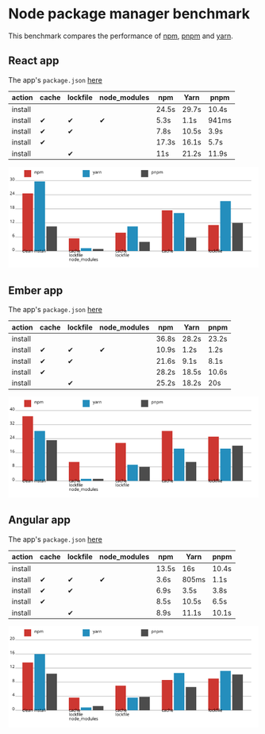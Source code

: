 # Node package manager benchmark

This benchmark compares the performance of [npm](https://github.com/npm/npm), [pnpm](https://github.com/pnpm/pnpm) and [yarn](https://github.com/yarnpkg/yarn).

## React app

The app's `package.json` [here](./fixtures/react-app/package.json)

| action  | cache | lockfile | node_modules| npm | Yarn | pnpm |
| ---     | ---   | ---      | ---         | --- | --- | --- |
| install |       |          |             | 24.5s | 29.7s | 10.4s |
| install | ✔    | ✔        | ✔           | 5.3s | 1.1s | 941ms |
| install | ✔    | ✔        |             | 7.8s | 10.5s | 3.9s |
| install | ✔    |          |             | 17.3s | 16.1s | 5.7s |
| install |      | ✔        |             | 11s | 21.2s | 11.9s |

![results](./results/imgs/react-app.svg "Graph of the react-app results")

## Ember app

The app's `package.json` [here](./fixtures/ember-quickstart/package.json)

| action  | cache | lockfile | node_modules| npm | Yarn | pnpm |
| ---     | ---   | ---      | ---         | --- | --- | --- |
| install |       |          |             | 36.8s | 28.2s | 23.2s |
| install | ✔    | ✔        | ✔           | 10.9s | 1.2s | 1.2s |
| install | ✔    | ✔        |             | 21.6s | 9.1s | 8.1s |
| install | ✔    |          |             | 28.2s | 18.5s | 10.6s |
| install |      | ✔        |             | 25.2s | 18.2s | 20s |

![results](./results/imgs/ember-quickstart.svg "Graph of the ember-quickstart results")

## Angular app

The app's `package.json` [here](./fixtures/angular-quickstart/package.json)

| action  | cache | lockfile | node_modules| npm | Yarn | pnpm |
| ---     | ---   | ---      | ---         | --- | --- | --- |
| install |       |          |             | 13.5s | 16s | 10.4s |
| install | ✔    | ✔        | ✔           | 3.6s | 805ms | 1.1s |
| install | ✔    | ✔        |             | 6.9s | 3.5s | 3.8s |
| install | ✔    |          |             | 8.5s | 10.5s | 6.5s |
| install |      | ✔        |             | 8.9s | 11.1s | 10.1s |

![results](./results/imgs/angular-quickstart.svg "Graph of the angular-quickstart results")